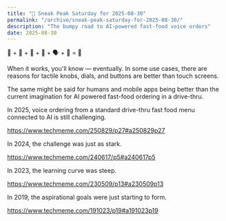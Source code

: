 ```yaml
---
title: "🔮 Sneak Peak Saturday for 2025-08-30"
permalink: "/archive/sneak-peak-saturday-for-2025-08-30/"
description: "The bumpy road to AI-powered fast-food voice orders"
date: 2025-08-30
---
```


🌮 + 🍔 + 🍟 + 🥤 + 🗣️ + 🤖 = 🤔

When it works, you'll know — eventually. In some use cases, there are reasons for tactile knobs, dials, and buttons are better than touch screens.

The same might be said for humans and mobile apps being better than the current imagination for AI powered fast-food ordering in a drive-thru.

In 2025, voice ordering from a standard drive-thru fast food menu connected to AI is still challenging.

https://www.techmeme.com/250829/p27#a250829p27

In 2024, the challenge was just as stark.

https://www.techmeme.com/240617/p5#a240617p5

In 2023, the learning curve was steep.

https://www.techmeme.com/230509/p13#a230509p13

In 2019, the aspirational goals were just starting to form.

https://www.techmeme.com/191023/p19#a191023p19